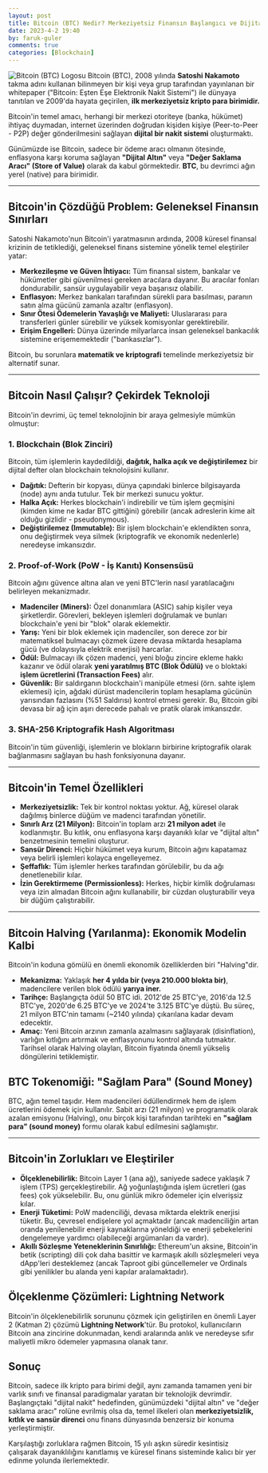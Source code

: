 ```yaml
---
layout: post
title: Bitcoin (BTC) Nedir? Merkeziyetsiz Finansın Başlangıcı ve Dijital Altın
date: 2023-4-2 19:40
by: faruk-guler
comments: true
categories: [Blockchain]
---
```


![Bitcoin (BTC) Logosu](https://farukguler.com/assets/post_images/btc-bitcoin.webp) Bitcoin (BTC), 2008 yılında **Satoshi Nakamoto** takma adını kullanan bilinmeyen bir kişi veya grup tarafından yayınlanan bir whitepaper ("Bitcoin: Eşten Eşe Elektronik Nakit Sistemi") ile dünyaya tanıtılan ve 2009'da hayata geçirilen, **ilk merkeziyetsiz kripto para birimidir.**

Bitcoin'in temel amacı, herhangi bir merkezi otoriteye (banka, hükümet) ihtiyaç duymadan, internet üzerinden doğrudan kişiden kişiye (Peer-to-Peer - P2P) değer gönderilmesini sağlayan **dijital bir nakit sistemi** oluşturmaktı.

Günümüzde ise Bitcoin, sadece bir ödeme aracı olmanın ötesinde, enflasyona karşı koruma sağlayan **"Dijital Altın"** veya **"Değer Saklama Aracı" (Store of Value)** olarak da kabul görmektedir. **BTC**, bu devrimci ağın yerel (native) para birimidir.

---

## Bitcoin'in Çözdüğü Problem: Geleneksel Finansın Sınırları

Satoshi Nakamoto'nun Bitcoin'i yaratmasının ardında, 2008 küresel finansal krizinin de tetiklediği, geleneksel finans sistemine yönelik temel eleştiriler yatar:

* **Merkezileşme ve Güven İhtiyacı:** Tüm finansal sistem, bankalar ve hükümetler gibi güvenilmesi gereken aracılara dayanır. Bu aracılar fonları dondurabilir, sansür uygulayabilir veya başarısız olabilir.
* **Enflasyon:** Merkez bankaları tarafından sürekli para basılması, paranın satın alma gücünü zamanla azaltır (enflasyon).
* **Sınır Ötesi Ödemelerin Yavaşlığı ve Maliyeti:** Uluslararası para transferleri günler sürebilir ve yüksek komisyonlar gerektirebilir.
* **Erişim Engelleri:** Dünya üzerinde milyarlarca insan geleneksel bankacılık sistemine erişememektedir ("bankasızlar").

Bitcoin, bu sorunlara **matematik ve kriptografi** temelinde merkeziyetsiz bir alternatif sunar.

---

## Bitcoin Nasıl Çalışır? Çekirdek Teknoloji

Bitcoin'in devrimi, üç temel teknolojinin bir araya gelmesiyle mümkün olmuştur:

### 1. Blockchain (Blok Zinciri)

Bitcoin, tüm işlemlerin kaydedildiği, **dağıtık, halka açık ve değiştirilemez** bir dijital defter olan blockchain teknolojisini kullanır.

* **Dağıtık:** Defterin bir kopyası, dünya çapındaki binlerce bilgisayarda (node) aynı anda tutulur. Tek bir merkezi sunucu yoktur.
* **Halka Açık:** Herkes blockchain'i indirebilir ve tüm işlem geçmişini (kimden kime ne kadar BTC gittiğini) görebilir (ancak adreslerin kime ait olduğu gizlidir - pseudonymous).
* **Değiştirilemez (Immutable):** Bir işlem blockchain'e eklendikten sonra, onu değiştirmek veya silmek (kriptografik ve ekonomik nedenlerle) neredeyse imkansızdır.

### 2. Proof-of-Work (PoW - İş Kanıtı) Konsensüsü

Bitcoin ağını güvence altına alan ve yeni BTC'lerin nasıl yaratılacağını belirleyen mekanizmadır.

* **Madenciler (Miners):** Özel donanımlara (ASIC) sahip kişiler veya şirketlerdir. Görevleri, bekleyen işlemleri doğrulamak ve bunları blockchain'e yeni bir "blok" olarak eklemektir.
* **Yarış:** Yeni bir blok eklemek için madenciler, son derece zor bir matematiksel bulmacayı çözmek üzere devasa miktarda hesaplama gücü (ve dolayısıyla elektrik enerjisi) harcarlar.
* **Ödül:** Bulmacayı ilk çözen madenci, yeni bloğu zincire ekleme hakkı kazanır ve ödül olarak **yeni yaratılmış BTC (Blok Ödülü)** ve o bloktaki **işlem ücretlerini (Transaction Fees)** alır.
* **Güvenlik:** Bir saldırganın blockchain'i manipüle etmesi (örn. sahte işlem eklemesi) için, ağdaki dürüst madencilerin toplam hesaplama gücünün yarısından fazlasını (%51 Saldırısı) kontrol etmesi gerekir. Bu, Bitcoin gibi devasa bir ağ için aşırı derecede pahalı ve pratik olarak imkansızdır.

### 3. SHA-256 Kriptografik Hash Algoritması

Bitcoin'in tüm güvenliği, işlemlerin ve blokların birbirine kriptografik olarak bağlanmasını sağlayan bu hash fonksiyonuna dayanır.

---

## Bitcoin'in Temel Özellikleri

* **Merkeziyetsizlik:** Tek bir kontrol noktası yoktur. Ağ, küresel olarak dağılmış binlerce düğüm ve madenci tarafından yönetilir.
* **Sınırlı Arz (21 Milyon):** Bitcoin'in toplam arzı **21 milyon adet** ile kodlanmıştır. Bu kıtlık, onu enflasyona karşı dayanıklı kılar ve "dijital altın" benzetmesinin temelini oluşturur.
* **Sansür Direnci:** Hiçbir hükümet veya kurum, Bitcoin ağını kapatamaz veya belirli işlemleri kolayca engelleyemez.
* **Şeffaflık:** Tüm işlemler herkes tarafından görülebilir, bu da ağı denetlenebilir kılar.
* **İzin Gerektirmeme (Permissionless):** Herkes, hiçbir kimlik doğrulaması veya izin almadan Bitcoin ağını kullanabilir, bir cüzdan oluşturabilir veya bir düğüm çalıştırabilir.

---

## Bitcoin Halving (Yarılanma): Ekonomik Modelin Kalbi

Bitcoin'in koduna gömülü en önemli ekonomik özelliklerden biri "Halving"dir.

* **Mekanizma:** Yaklaşık **her 4 yılda bir (veya 210.000 blokta bir)**, madencilere verilen blok ödülü **yarıya iner.**
* **Tarihçe:** Başlangıçta ödül 50 BTC idi. 2012'de 25 BTC'ye, 2016'da 12.5 BTC'ye, 2020'de 6.25 BTC'ye ve 2024'te 3.125 BTC'ye düştü. Bu süreç, 21 milyon BTC'nin tamamı (~2140 yılında) çıkarılana kadar devam edecektir.
* **Amaç:** Yeni Bitcoin arzının zamanla azalmasını sağlayarak (disinflation), varlığın kıtlığını artırmak ve enflasyonunu kontrol altında tutmaktır. Tarihsel olarak Halving olayları, Bitcoin fiyatında önemli yükseliş döngülerini tetiklemiştir.

## BTC Tokenomiği: "Sağlam Para" (Sound Money)

BTC, ağın temel taşıdır. Hem madencileri ödüllendirmek hem de işlem ücretlerini ödemek için kullanılır. Sabit arzı (21 milyon) ve programatik olarak azalan emisyonu (Halving), onu birçok kişi tarafından tarihteki en **"sağlam para" (sound money)** formu olarak kabul edilmesini sağlamıştır.

---

## Bitcoin'in Zorlukları ve Eleştiriler

* **Ölçeklenebilirlik:** Bitcoin Layer 1 (ana ağ), saniyede sadece yaklaşık 7 işlem (TPS) gerçekleştirebilir. Ağ yoğunlaştığında işlem ücretleri (gas fees) çok yükselebilir. Bu, onu günlük mikro ödemeler için elverişsiz kılar.
* **Enerji Tüketimi:** PoW madenciliği, devasa miktarda elektrik enerjisi tüketir. Bu, çevresel endişelere yol açmaktadır (ancak madenciliğin artan oranda yenilenebilir enerji kaynaklarına yöneldiği ve enerji şebekelerini dengelemeye yardımcı olabileceği argümanları da vardır).
* **Akıllı Sözleşme Yeteneklerinin Sınırlılığı:** Ethereum'un aksine, Bitcoin'in betik (scripting) dili çok daha basittir ve karmaşık akıllı sözleşmeleri veya dApp'leri desteklemez (ancak Taproot gibi güncellemeler ve Ordinals gibi yenilikler bu alanda yeni kapılar aralamaktadır).

## Ölçeklenme Çözümleri: Lightning Network

Bitcoin'in ölçeklenebilirlik sorununu çözmek için geliştirilen en önemli Layer 2 (Katman 2) çözümü **Lightning Network**'tür. Bu protokol, kullanıcıların Bitcoin ana zincirine dokunmadan, kendi aralarında anlık ve neredeyse sıfır maliyetli mikro ödemeler yapmasına olanak tanır.

## Sonuç

Bitcoin, sadece ilk kripto para birimi değil, aynı zamanda tamamen yeni bir varlık sınıfı ve finansal paradigmalar yaratan bir teknolojik devrimdir. Başlangıçtaki "dijital nakit" hedefinden, günümüzdeki "dijital altın" ve "değer saklama aracı" rolüne evrilmiş olsa da, temel ilkeleri olan **merkeziyetsizlik, kıtlık ve sansür direnci** onu finans dünyasında benzersiz bir konuma yerleştirmiştir.

Karşılaştığı zorluklara rağmen Bitcoin, 15 yılı aşkın süredir kesintisiz çalışarak dayanıklılığını kanıtlamış ve küresel finans sisteminde kalıcı bir yer edinme yolunda ilerlemektedir.